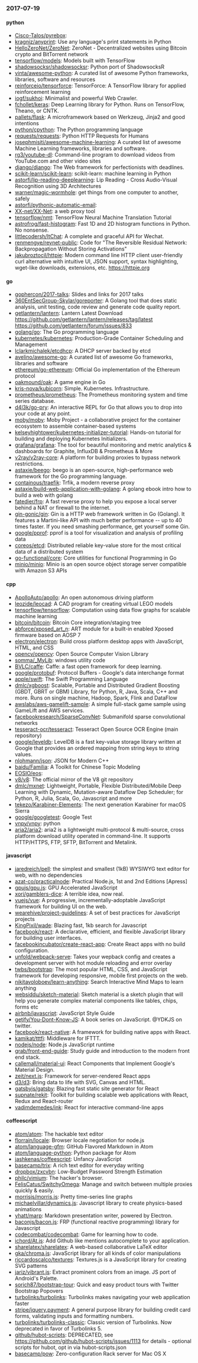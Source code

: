 ### 2017-07-19

#### python
* [Cisco-Talos/pyrebox](https://github.com/Cisco-Talos/pyrebox): 
* [kragniz/anyprint](https://github.com/kragniz/anyprint): Use any language's print statements in Python
* [HelloZeroNet/ZeroNet](https://github.com/HelloZeroNet/ZeroNet): ZeroNet - Decentralized websites using Bitcoin crypto and BitTorrent network
* [tensorflow/models](https://github.com/tensorflow/models): Models built with TensorFlow
* [shadowsocksr/shadowsocksr](https://github.com/shadowsocksr/shadowsocksr): Python port of ShadowsocksR
* [vinta/awesome-python](https://github.com/vinta/awesome-python): A curated list of awesome Python frameworks, libraries, software and resources
* [reinforceio/tensorforce](https://github.com/reinforceio/tensorforce): TensorForce: A TensorFlow library for applied reinforcement learning
* [iogf/sukhoi](https://github.com/iogf/sukhoi): Minimalist and powerful Web Crawler.
* [fchollet/keras](https://github.com/fchollet/keras): Deep Learning library for Python. Runs on TensorFlow, Theano, or CNTK.
* [pallets/flask](https://github.com/pallets/flask): A microframework based on Werkzeug, Jinja2 and good intentions
* [python/cpython](https://github.com/python/cpython): The Python programming language
* [requests/requests](https://github.com/requests/requests): Python HTTP Requests for Humans 
* [josephmisiti/awesome-machine-learning](https://github.com/josephmisiti/awesome-machine-learning): A curated list of awesome Machine Learning frameworks, libraries and software.
* [rg3/youtube-dl](https://github.com/rg3/youtube-dl): Command-line program to download videos from YouTube.com and other video sites
* [django/django](https://github.com/django/django): The Web framework for perfectionists with deadlines.
* [scikit-learn/scikit-learn](https://github.com/scikit-learn/scikit-learn): scikit-learn: machine learning in Python
* [astorfi/lip-reading-deeplearning](https://github.com/astorfi/lip-reading-deeplearning):  Lip Reading - Cross Audio-Visual Recognition using 3D Architectures
* [warner/magic-wormhole](https://github.com/warner/magic-wormhole): get things from one computer to another, safely
* [astorfi/pythonic-automatic-email](https://github.com/astorfi/pythonic-automatic-email): 
* [XX-net/XX-Net](https://github.com/XX-net/XX-Net): a web proxy tool
* [tensorflow/nmt](https://github.com/tensorflow/nmt): TensorFlow Neural Machine Translation Tutorial
* [astrofrog/fast-histogram](https://github.com/astrofrog/fast-histogram): Fast 1D and 2D histogram functions in Python. No nonsense.
* [littlecodersh/ItChat](https://github.com/littlecodersh/ItChat): A complete and graceful API for Wechat. 
* [renmengye/revnet-public](https://github.com/renmengye/revnet-public): Code for "The Reversible Residual Network: Backpropagation Without Storing Activations"
* [jakubroztocil/httpie](https://github.com/jakubroztocil/httpie): Modern command line HTTP client  user-friendly curl alternative with intuitive UI, JSON support, syntax highlighting, wget-like downloads, extensions, etc. https://httpie.org

#### go
* [gophercon/2017-talks](https://github.com/gophercon/2017-talks): Slides and links for 2017 talks
* [360EntSecGroup-Skylar/goreporter](https://github.com/360EntSecGroup-Skylar/goreporter): A Golang tool that does static analysis, unit testing, code review and generate code quality report.
* [getlantern/lantern](https://github.com/getlantern/lantern): Lantern Latest Download https://github.com/getlantern/lantern/releases/tag/latest  https://github.com/getlantern/forum/issues/833 
* [golang/go](https://github.com/golang/go): The Go programming language
* [kubernetes/kubernetes](https://github.com/kubernetes/kubernetes): Production-Grade Container Scheduling and Management
* [lclarkmichalek/etcdhcp](https://github.com/lclarkmichalek/etcdhcp): A DHCP server backed by etcd
* [avelino/awesome-go](https://github.com/avelino/awesome-go): A curated list of awesome Go frameworks, libraries and software
* [ethereum/go-ethereum](https://github.com/ethereum/go-ethereum): Official Go implementation of the Ethereum protocol
* [oakmound/oak](https://github.com/oakmound/oak): A game engine in Go
* [kris-nova/kubicorn](https://github.com/kris-nova/kubicorn): Simple. Kubernetes. Infrastructure.
* [prometheus/prometheus](https://github.com/prometheus/prometheus): The Prometheus monitoring system and time series database.
* [d4l3k/go-pry](https://github.com/d4l3k/go-pry): An interactive REPL for Go that allows you to drop into your code at any point.
* [moby/moby](https://github.com/moby/moby): Moby Project - a collaborative project for the container ecosystem to assemble container-based systems
* [kelseyhightower/kubernetes-initializer-tutorial](https://github.com/kelseyhightower/kubernetes-initializer-tutorial): Hands-on tutorial for building and deploying Kubernetes Initializers.
* [grafana/grafana](https://github.com/grafana/grafana): The tool for beautiful monitoring and metric analytics & dashboards for Graphite, InfluxDB & Prometheus & More
* [v2ray/v2ray-core](https://github.com/v2ray/v2ray-core): A platform for building proxies to bypass network restrictions.
* [astaxie/beego](https://github.com/astaxie/beego): beego is an open-source, high-performance web framework for the Go programming language.
* [containous/traefik](https://github.com/containous/traefik): Trfik, a modern reverse proxy
* [astaxie/build-web-application-with-golang](https://github.com/astaxie/build-web-application-with-golang): A golang ebook intro how to build a web with golang
* [fatedier/frp](https://github.com/fatedier/frp): A fast reverse proxy to help you expose a local server behind a NAT or firewall to the internet.
* [gin-gonic/gin](https://github.com/gin-gonic/gin): Gin is a HTTP web framework written in Go (Golang). It features a Martini-like API with much better performance -- up to 40 times faster. If you need smashing performance, get yourself some Gin.
* [google/pprof](https://github.com/google/pprof): pprof is a tool for visualization and analysis of profiling data
* [coreos/etcd](https://github.com/coreos/etcd): Distributed reliable key-value store for the most critical data of a distributed system
* [go-functional/core](https://github.com/go-functional/core): Core utilities for functional Programming in Go
* [minio/minio](https://github.com/minio/minio): Minio is an open source object storage server compatible with Amazon S3 APIs

#### cpp
* [ApolloAuto/apollo](https://github.com/ApolloAuto/apollo): An open autonomous driving platform
* [leozide/leocad](https://github.com/leozide/leocad): A CAD program for creating virtual LEGO models
* [tensorflow/tensorflow](https://github.com/tensorflow/tensorflow): Computation using data flow graphs for scalable machine learning
* [bitcoin/bitcoin](https://github.com/bitcoin/bitcoin): Bitcoin Core integration/staging tree
* [abforce/xposed_art_n](https://github.com/abforce/xposed_art_n): ART module for a built-in enabled Xposed firmware based on AOSP 7
* [electron/electron](https://github.com/electron/electron): Build cross platform desktop apps with JavaScript, HTML, and CSS
* [opencv/opencv](https://github.com/opencv/opencv): Open Source Computer Vision Library
* [somma/_MyLib](https://github.com/somma/_MyLib): windows utility code
* [BVLC/caffe](https://github.com/BVLC/caffe): Caffe: a fast open framework for deep learning.
* [google/protobuf](https://github.com/google/protobuf): Protocol Buffers - Google's data interchange format
* [apple/swift](https://github.com/apple/swift): The Swift Programming Language
* [dmlc/xgboost](https://github.com/dmlc/xgboost): Scalable, Portable and Distributed Gradient Boosting (GBDT, GBRT or GBM) Library, for Python, R, Java, Scala, C++ and more. Runs on single machine, Hadoop, Spark, Flink and DataFlow
* [awslabs/aws-gamelift-sample](https://github.com/awslabs/aws-gamelift-sample): A simple full-stack game sample using GameLift and AWS services.
* [facebookresearch/SparseConvNet](https://github.com/facebookresearch/SparseConvNet): Submanifold sparse convolutional networks
* [tesseract-ocr/tesseract](https://github.com/tesseract-ocr/tesseract): Tesseract Open Source OCR Engine (main repository)
* [google/leveldb](https://github.com/google/leveldb): LevelDB is a fast key-value storage library written at Google that provides an ordered mapping from string keys to string values.
* [nlohmann/json](https://github.com/nlohmann/json): JSON for Modern C++
* [baidu/Familia](https://github.com/baidu/Familia): A Toolkit for Chinese Topic Modeling
* [EOSIO/eos](https://github.com/EOSIO/eos): 
* [v8/v8](https://github.com/v8/v8): The official mirror of the V8 git repository
* [dmlc/mxnet](https://github.com/dmlc/mxnet): Lightweight, Portable, Flexible Distributed/Mobile Deep Learning with Dynamic, Mutation-aware Dataflow Dep Scheduler; for Python, R, Julia, Scala, Go, Javascript and more
* [tekezo/Karabiner-Elements](https://github.com/tekezo/Karabiner-Elements): The next generation Karabiner for macOS Sierra
* [google/googletest](https://github.com/google/googletest): Google Test
* [vnpy/vnpy](https://github.com/vnpy/vnpy): python
* [aria2/aria2](https://github.com/aria2/aria2): aria2 is a lightweight multi-protocol & multi-source, cross platform download utility operated in command-line. It supports HTTP/HTTPS, FTP, SFTP, BitTorrent and Metalink.

#### javascript
* [jaredreich/pell](https://github.com/jaredreich/pell):  the simplest and smallest (1kB) WYSIWYG text editor for web, with no dependencies
* [azat-co/practicalnode](https://github.com/azat-co/practicalnode): Practical Node.js, 1st and 2nd Editions [Apress]
* [gpujs/gpu.js](https://github.com/gpujs/gpu.js): GPU Accelerated JavaScript
* [xori/gamblers-dice](https://github.com/xori/gamblers-dice): A terrible idea, now real.
* [vuejs/vue](https://github.com/vuejs/vue): A progressive, incrementally-adoptable JavaScript framework for building UI on the web.
* [wearehive/project-guidelines](https://github.com/wearehive/project-guidelines): A set of best practices for JavaScript projects
* [KingPixil/wade](https://github.com/KingPixil/wade):  Blazing fast, 1kb search for Javascript
* [facebook/react](https://github.com/facebook/react): A declarative, efficient, and flexible JavaScript library for building user interfaces.
* [facebookincubator/create-react-app](https://github.com/facebookincubator/create-react-app): Create React apps with no build configuration.
* [unfold/webpack-serve](https://github.com/unfold/webpack-serve): Takes your wepback config and creates a development server with hot module reloading and error overlay
* [twbs/bootstrap](https://github.com/twbs/bootstrap): The most popular HTML, CSS, and JavaScript framework for developing responsive, mobile first projects on the web.
* [nikitavoloboev/learn-anything](https://github.com/nikitavoloboev/learn-anything):  Search Interactive Mind Maps to learn anything
* [websiddu/sketch-material](https://github.com/websiddu/sketch-material): Sketch material is a sketch plugin that will help you generate complex material components like tables, chips, forms etc
* [airbnb/javascript](https://github.com/airbnb/javascript): JavaScript Style Guide
* [getify/You-Dont-Know-JS](https://github.com/getify/You-Dont-Know-JS): A book series on JavaScript. @YDKJS on twitter.
* [facebook/react-native](https://github.com/facebook/react-native): A framework for building native apps with React.
* [kamikat/tttfi](https://github.com/kamikat/tttfi): Middleware for IFTTT.
* [nodejs/node](https://github.com/nodejs/node): Node.js JavaScript runtime 
* [grab/front-end-guide](https://github.com/grab/front-end-guide):  Study guide and introduction to the modern front end stack.
* [callemall/material-ui](https://github.com/callemall/material-ui): React Components that Implement Google's Material Design.
* [zeit/next.js](https://github.com/zeit/next.js): Framework for server-rendered React apps
* [d3/d3](https://github.com/d3/d3): Bring data to life with SVG, Canvas and HTML. 
* [gatsbyjs/gatsby](https://github.com/gatsbyjs/gatsby):  Blazing fast static site generator for React
* [supnate/rekit](https://github.com/supnate/rekit): Toolkit for building scalable web applications with React, Redux and React-router
* [vadimdemedes/ink](https://github.com/vadimdemedes/ink):  React for interactive command-line apps

#### coffeescript
* [atom/atom](https://github.com/atom/atom): The hackable text editor
* [florrain/locale](https://github.com/florrain/locale): Browser locale negotiation for node.js
* [atom/language-gfm](https://github.com/atom/language-gfm): GitHub Flavored Markdown in Atom
* [atom/language-python](https://github.com/atom/language-python): Python package for Atom
* [jashkenas/coffeescript](https://github.com/jashkenas/coffeescript): Unfancy JavaScript
* [basecamp/trix](https://github.com/basecamp/trix): A rich text editor for everyday writing
* [dropbox/zxcvbn](https://github.com/dropbox/zxcvbn): Low-Budget Password Strength Estimation
* [philc/vimium](https://github.com/philc/vimium): The hacker's browser.
* [FelisCatus/SwitchyOmega](https://github.com/FelisCatus/SwitchyOmega): Manage and switch between multiple proxies quickly & easily.
* [morrisjs/morris.js](https://github.com/morrisjs/morris.js): Pretty time-series line graphs
* [michaelvillar/dynamics.js](https://github.com/michaelvillar/dynamics.js): Javascript library to create physics-based animations
* [yhatt/marp](https://github.com/yhatt/marp): Markdown presentation writer, powered by Electron.
* [baconjs/bacon.js](https://github.com/baconjs/bacon.js): FRP (functional reactive programming) library for Javascript
* [codecombat/codecombat](https://github.com/codecombat/codecombat): Game for learning how to code.
* [ichord/At.js](https://github.com/ichord/At.js): Add Github like mentions autocomplete to your application.
* [sharelatex/sharelatex](https://github.com/sharelatex/sharelatex): A web-based collaborative LaTeX editor
* [gka/chroma.js](https://github.com/gka/chroma.js): JavaScript library for all kinds of color manipulations
* [riccardoscalco/textures](https://github.com/riccardoscalco/textures): Textures.js is a JavaScript library for creating SVG patterns
* [jariz/vibrant.js](https://github.com/jariz/vibrant.js): Extract prominent colors from an image. JS port of Android's Palette.
* [sorich87/bootstrap-tour](https://github.com/sorich87/bootstrap-tour): Quick and easy product tours with Twitter Bootstrap Popovers
* [turbolinks/turbolinks](https://github.com/turbolinks/turbolinks): Turbolinks makes navigating your web application faster
* [stripe/jquery.payment](https://github.com/stripe/jquery.payment): A general purpose library for building credit card forms, validating inputs and formatting numbers.
* [turbolinks/turbolinks-classic](https://github.com/turbolinks/turbolinks-classic): Classic version of Turbolinks. Now deprecated in favor of Turbolinks 5.
* [github/hubot-scripts](https://github.com/github/hubot-scripts): DEPRECATED, see https://github.com/github/hubot-scripts/issues/1113 for details - optional scripts for hubot, opt in via hubot-scripts.json
* [basecamp/pow](https://github.com/basecamp/pow): Zero-configuration Rack server for Mac OS X
